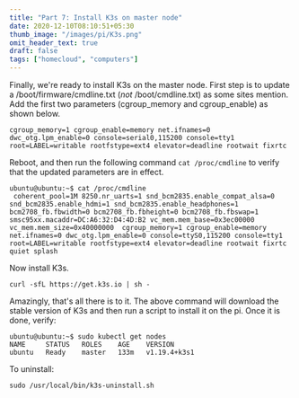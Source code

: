 ```yaml
---
title: "Part 7: Install K3s on master node"
date: 2020-12-10T08:10:51+05:30
thumb_image: "/images/pi/K3s.png"
omit_header_text: true
draft: false
tags: ["homecloud", "computers"]
---
```


Finally, we're ready to install K3s on the master node. First step is to update a /boot/firmware/cmdline.txt (*not* /boot/cmdline.txt) as some sites mention. Add the first two parameters (cgroup_memory and cgroup_enable) as shown below.

```
cgroup_memory=1 cgroup_enable=memory net.ifnames=0 dwc_otg.lpm_enable=0 console=serial0,115200 console=tty1 root=LABEL=writable rootfstype=ext4 elevator=deadline rootwait fixrtc
```

Reboot, and then run the following command `cat /proc/cmdline` to verify that the updated parameters are in effect.

```
ubuntu@ubuntu:~$ cat /proc/cmdline 
 coherent_pool=1M 8250.nr_uarts=1 snd_bcm2835.enable_compat_alsa=0 snd_bcm2835.enable_hdmi=1 snd_bcm2835.enable_headphones=1 bcm2708_fb.fbwidth=0 bcm2708_fb.fbheight=0 bcm2708_fb.fbswap=1 smsc95xx.macaddr=DC:A6:32:D4:4D:B2 vc_mem.mem_base=0x3ec00000 vc_mem.mem_size=0x40000000  cgroup_memory=1 cgroup_enable=memory net.ifnames=0 dwc_otg.lpm_enable=0 console=ttyS0,115200 console=tty1 root=LABEL=writable rootfstype=ext4 elevator=deadline rootwait fixrtc quiet splash
```

Now install K3s. 

```
curl -sfL https://get.k3s.io | sh -
```

Amazingly, that's all there is to it. The above command will download the stable version of K3s and then run a script to install it on the pi. Once it is done, verify:

```
ubuntu@ubuntu:~$ sudo kubectl get nodes
NAME     STATUS   ROLES    AGE    VERSION
ubuntu   Ready    master   133m   v1.19.4+k3s1
```

To uninstall:

```
sudo /usr/local/bin/k3s-uninstall.sh
```
